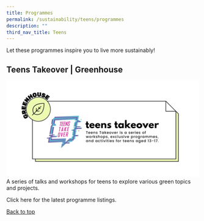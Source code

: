 ```yaml
---
title: Programmes
permalink: /sustainability/teens/programmes
description: ""
third_nav_title: Teens
---
```


Let these programmes inspire you to live more sustainably!

## **Teens Takeover | Greenhouse**
![Alt text for image on Isomer site](/images/sustainability/Sustainability-Teens-Prog-01.jpg)
A series of talks and workshops for teens to explore various green topics and projects. 

Click here for the latest programme listings.

<p class="has-text-right margin--top--xl"><a href="#main-content" class="has-text-jade">Back to top</a></p>